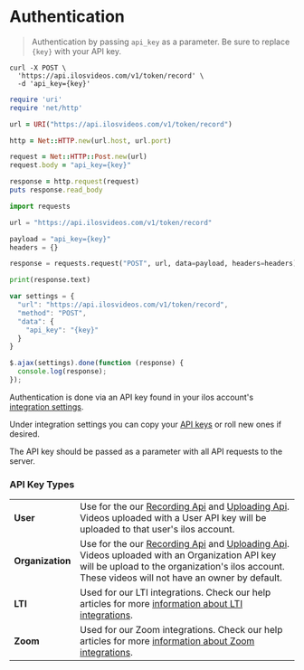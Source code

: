 # Authentication

> Authentication by passing `api_key` as a parameter. Be sure to replace `{key}` with your API key.

```shell
curl -X POST \
  'https://api.ilosvideos.com/v1/token/record' \
  -d 'api_key={key}'
```

```ruby
require 'uri'
require 'net/http'

url = URI("https://api.ilosvideos.com/v1/token/record")

http = Net::HTTP.new(url.host, url.port)

request = Net::HTTP::Post.new(url)
request.body = "api_key={key}"

response = http.request(request)
puts response.read_body
```

```python
import requests

url = "https://api.ilosvideos.com/v1/token/record"

payload = "api_key={key}"
headers = {}

response = requests.request("POST", url, data=payload, headers=headers)

print(response.text)
```

```javascript
var settings = {
  "url": "https://api.ilosvideos.com/v1/token/record",
  "method": "POST",
  "data": {
    "api_key": "{key}"
  }
}

$.ajax(settings).done(function (response) {
  console.log(response);
});
```

Authentication is done via an API key found in your ilos account's [integration settings](https://app.ilosvideos.com/integrations).

Under integration settings you can copy your [API keys](#api-key-types) or roll new ones if desired.

The API key should be passed as a parameter with all API requests to the server.

### API Key Types

|      |             |
|------|-------------|
| **User** | Use for the our [Recording Api](#recording-api) and [Uploading Api](#uploading-api). Videos uploaded with a User API key will be uploaded to that user's ilos account. |
| **Organization** | Use for the our [Recording Api](#recording-api) and [Uploading Api](#uploading-api). Videos uploaded with an Organization API key will be upload to the organization's ilos account. These videos will not have an owner by default. |
| **LTI** | Used for our LTI integrations. Check our help articles for more [information about LTI integrations](https://help.ilosvideos.com/?q=lti). |
| **Zoom** | Used for our Zoom integrations. Check our help articles for more [information about Zoom integrations](https://help.ilosvideos.com/?q=zoom).
